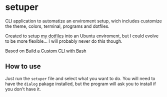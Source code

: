 # setuper

CLI application to automatize an enviroment setup, wich includes
customize the theme, colors, terminal, programs and dotfiles.

Created to setup [my dotfiles](https://github.com/iagotito/dotfiles)
into an Ubuntu enviroment, but I could evolve to be more flexible...
I will probably never do this though.

Based on [Build a Custom CLI with
Bash](https://medium.com/@brotandgames/build-a-custom-cli-with-bash-e3ce60cfb9a4)

## How to use

Just run the `setuper` file and select what you want to do. You will
need to have the `dialog` pakage installed, but the program will ask
you to install if you don't have it.

